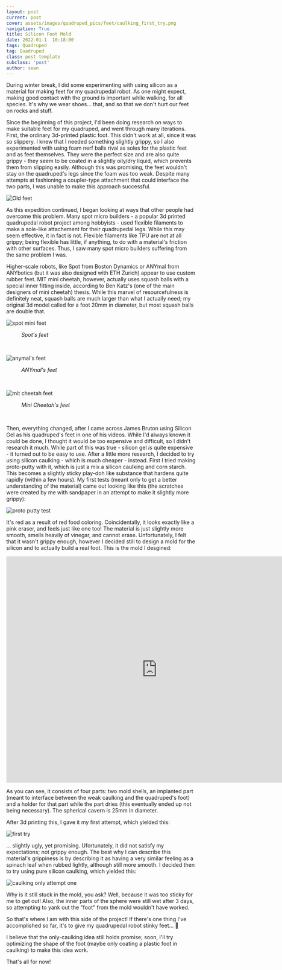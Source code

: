 ```yaml
---
layout: post
current: post
cover: assets/images/quadruped_pics/feet/caulking_first_try.png
navigation: True
title: Silicon Foot Mold
date: 2022-01-1  10:18:00
tags: Quadruped
tag: Quadruped
class: post-template
subclass: 'post'
author: sean
---
```



During winter break, I did some experimenting with using silicon as a material for making feet for my quadrupedal robot. As one might expect, making good contact with the ground is important while walking, for all species. It's why we wear shoes... that, and so that we don't hurt our feet on rocks and stuff. 

Since the beginning of this project, I'd been doing research on ways to make suitable feet for my quadruped, and went through many iterations. First, the ordinary 3d-printed plastic foot. This didn't work at all, since it was so slippery. I knew that I needed something slightly grippy, so I also experimented with using foam nerf balls rival as soles for the plastic feet and as feet themselves. They were the perfect size and are also quite grippy - they seem to be coated in a slightly oily/dry liquid, which prevents them from slipping easily. Although this was promising, the feet wouldn't stay on the quadruped's legs since the foam was too weak. Despite many attempts at fashioning a coupler-type attachment that could interface the two parts, I was unable to make this approach successful. 

![Old feet](assets/images/quadruped_pics/feet/foot_attempts.png)

As this expedition continued, I began looking at ways that other people had overcome this problem. Many spot micro builders - a popular 3d printed quadrupedal robot project among hobbyists - used flexible filaments to make a sole-like attachement for their quadrupedal legs. While this may seem effective, it in fact is not. Flexible filaments like TPU are not at all grippy; being flexible has little, if anything, to do with a material's friction with other surfaces. Thus, I saw many spot micro builders suffering from the same problem I was. 

Higher-scale robots, like Spot from Boston Dynamics or ANYmal from ANYbotics (but it was also designed with ETH Zurich) appear to use custom rubber feet. MIT mini cheetah, however, actually uses squash balls with a special inner fitting inside, according to Ben Katz's (one of the main designers of mini cheetah) thesis. While this marvel of resourcefulness is definitely neat, squash balls are much larger than what I actually need; my original 3d model called for a foot 20mm in diameter, but most squash balls are double that.

![spot mini feet](assets/images/quadruped_pics/feet/spotmini_feet.png)
_<figure>Spot's feet</figure>_
<br>

![anymal's feet](assets/images/quadruped_pics/feet/anymal_feet.png)
_<figure>ANYmal's feet</figure>_
<br>

![mit cheetah feet](assets/images/quadruped_pics/feet/mitcheetah_foot.png)
_<figure>Mini Cheetah's feet</figure>_
<br>

Then, everything changed, after I came across James Bruton using Silicon Gel as his quadruped's feet in one of his videos. While I'd always known it could be done, I thought it would be too expensive and difficult, so I didn't research it much. While part of this was true - silicon gel _is_ quite expensive - it turned out to be easy to use. After a little more research, I decided to try using silicon caulking - which is much cheaper - instead. First I tried making proto-putty with it, which is just a mix a silicon caulking and corn starch. This becomes a slightly sticky play-doh like substance that hardens quite rapidly (within a few hours). My first tests (meant only to get a better understanding of the material) came out looking like this (the scratches were created by me with sandpaper in an attempt to make it slightly more grippy):

![proto putty test](assets/images/quadruped_pics/feet/protoputty_test.png)

It's red as a result of red food coloring. Coincidentally, it looks exactly like a pink eraser, and feels just like one too! The material is just slightly more smooth, smells heavily of vinegar, and cannot erase. Unfortunately, I felt that it wasn't grippy enough, however I decided still to design a mold for the silicon and to actually build a real foot. This is the mold I desgined:

<iframe src="https://gmail652231.autodesk360.com/shares/public/SH35dfcQT936092f0e43f5345996027ec752?mode=embed" width="800" height="600" allowfullscreen="true" webkitallowfullscreen="true" mozallowfullscreen="true"  frameborder="0"></iframe>

As you can see, it consists of four parts: two mold shells, an implanted part (meant to interface between the weak caulking and the quadruped's foot) and a holder for that part while the part dries (this eventually ended up not being necessary). The spherical cavern is 25mm in diameter. 

After 3d printing this, I gave it my first attempt, which yielded this: 

![first try](assets/images/quadruped_pics/feet/caulking_first_try.png)

... slightly ugly, yet promising. Ufortunately, it did not satisfy my expectations; not grippy enough. The best why I can describe this material's grippiness is by describing it as having a very similar feeling as a spinach leaf when rubbed lightly, although still more smooth. I decided then to try using pure silicon caulking, which yielded this:

![caulking only attempt one](assets/images/quadruped_pics/feet/caulking_only_1.png)

Why is it still stuck in the mold, you ask? Well, because it was too sticky for me to get out! Also, the inner parts of the sphere were still wet after 3 days, so attempting to yank out the "foot" from the mold wouldn't have worked. 

So that's where I am with this side of the project! If there's one thing I've accomplished so far, it's to give my quadrupedal robot stinky feet... 🤪

I believe that the only-caulking idea still holds promise; soon, I'll try optimizing the shape of the foot (maybe only coating a plastic foot in caulking) to make this idea work. 

That's all for now!